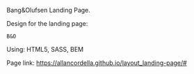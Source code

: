 Bang&Olufsen Landing Page.

Design for the landing page:

    B&O

Using: HTML5, SASS, BEM

Page link: https://allancordella.github.io/layout_landing-page/#
